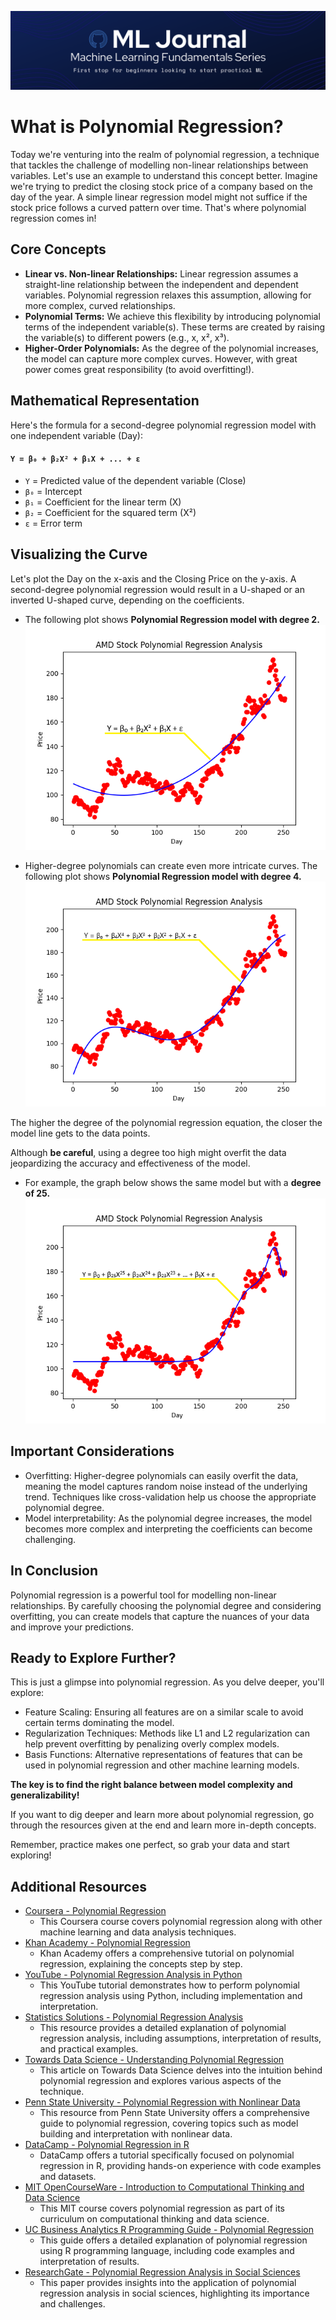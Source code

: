 ![Banner](.media/banner.png)
# What is Polynomial Regression?
Today we're venturing into the realm of polynomial regression, a technique that tackles the challenge of modelling non-linear relationships between variables. Let's use an example to understand this concept better. Imagine we're trying to predict the closing stock price of a company based on the day of the year. A simple linear regression model might not suffice if the stock price follows a curved pattern over time. That's where polynomial regression comes in!

## Core Concepts
- **Linear vs. Non-linear Relationships:** Linear regression assumes a straight-line relationship between the independent and dependent variables. Polynomial regression relaxes this assumption, allowing for more complex, curved relationships.
- **Polynomial Terms:** We achieve this flexibility by introducing polynomial terms of the independent variable(s). These terms are created by raising the variable(s) to different powers (e.g., x, x², x³).
- **Higher-Order Polynomials:** As the degree of the polynomial increases, the model can capture more complex curves. However, with great power comes great responsibility (to avoid overfitting!).

## Mathematical Representation
Here's the formula for a second-degree polynomial regression model with one independent variable (Day):

#### `Y = β₀ + β₂X² + β₁X + ... + ε`

- `Y` = Predicted value of the dependent variable (Close)
- `β₀` = Intercept
- `β₁` = Coefficient for the linear term (X)
- `β₂` = Coefficient for the squared term (X²)
- `ε` = Error term


## Visualizing the Curve
Let's plot the Day on the x-axis and the Closing Price on the y-axis. A second-degree polynomial regression would result in a U-shaped or an inverted U-shaped curve, depending on the coefficients.

- The following plot shows **Polynomial Regression model with degree 2.**
![Degree 2 Polynomial Regression Model](.media/figure_1.png)

- Higher-degree polynomials can create even more intricate curves. The following plot shows **Polynomial Regression model with degree 4.**
![Degree 4 Polynomial Regression Model](.media/figure_2.png)

The higher the degree of the polynomial regression equation, the closer the model line gets to the data points.

Although **be careful**, using a degree too high might overfit the data jeopardizing the accuracy and effectiveness of the model.
- For example, the graph below shows the same model but with a **degree of 25.**
![Degree 25 Polynomial Regression Model](.media/figure_3.png)


## Important Considerations
- Overfitting: Higher-degree polynomials can easily overfit the data, meaning the model captures random noise instead of the underlying trend. Techniques like cross-validation help us choose the appropriate polynomial degree.
- Model interpretability: As the polynomial degree increases, the model becomes more complex and interpreting the coefficients can become challenging.

## In Conclusion
Polynomial regression is a powerful tool for modelling non-linear relationships. By carefully choosing the polynomial degree and considering overfitting, you can create models that capture the nuances of your data and improve your predictions.

## Ready to Explore Further?
This is just a glimpse into polynomial regression. As you delve deeper, you'll explore:
- Feature Scaling: Ensuring all features are on a similar scale to avoid certain terms dominating the model.
- Regularization Techniques: Methods like L1 and L2 regularization can help prevent overfitting by penalizing overly complex models.
- Basis Functions: Alternative representations of features that can be used in polynomial regression and other machine learning models.

**The key is to find the right balance between model complexity and generalizability!**

If you want to dig deeper and learn more about polynomial regression, go through the resources given at the end and learn more in-depth concepts.

Remember, practice makes one perfect, so grab your data and start exploring!

## Additional Resources

- [Coursera - Polynomial Regression](https://www.coursera.org/learn/machine-learning-data-analysis)
  - This Coursera course covers polynomial regression along with other machine learning and data analysis techniques.
- [Khan Academy - Polynomial Regression](https://www.khanacademy.org/math/statistics-probability/describing-relationships-quantitative-data/quadratic-regression/v/polynomial-regression)
  - Khan Academy offers a comprehensive tutorial on polynomial regression, explaining the concepts step by step.
- [YouTube - Polynomial Regression Analysis in Python](https://www.youtube.com/watch?v=QptS1BP1V4Q)
  - This YouTube tutorial demonstrates how to perform polynomial regression analysis using Python, including implementation and interpretation.
- [Statistics Solutions - Polynomial Regression Analysis](https://www.statisticssolutions.com/polynomial-regression-analysis/)
  - This resource provides a detailed explanation of polynomial regression analysis, including assumptions, interpretation of results, and practical examples.
- [Towards Data Science - Understanding Polynomial Regression](https://towardsdatascience.com/polynomial-regression-bbe8b9d97491)
  - This article on Towards Data Science delves into the intuition behind polynomial regression and explores various aspects of the technique.
- [Penn State University - Polynomial Regression with Nonlinear Data](https://online.stat.psu.edu/stat501/lesson/9)
  - This resource from Penn State University offers a comprehensive guide to polynomial regression, covering topics such as model building and interpretation with nonlinear data.
- [DataCamp - Polynomial Regression in R](https://www.datacamp.com/community/tutorials/polynomial-regression-R)
  - DataCamp offers a tutorial specifically focused on polynomial regression in R, providing hands-on experience with code examples and datasets.
- [MIT OpenCourseWare - Introduction to Computational Thinking and Data Science](https://ocw.mit.edu/courses/electrical-engineering-and-computer-science/6-0002-introduction-to-computational-thinking-and-data-science-fall-2016/)
  - This MIT course covers polynomial regression as part of its curriculum on computational thinking and data science.
- [UC Business Analytics R Programming Guide - Polynomial Regression](https://uc-r.github.io/polynomial_regression)
  - This guide offers a detailed explanation of polynomial regression using R programming language, including code examples and interpretation of results.
- [ResearchGate - Polynomial Regression Analysis in Social Sciences](https://www.researchgate.net/publication/270579560_Polynomial_Regression_Analysis_in_Social_Sciences)
  - This paper provides insights into the application of polynomial regression analysis in social sciences, highlighting its importance and challenges.
